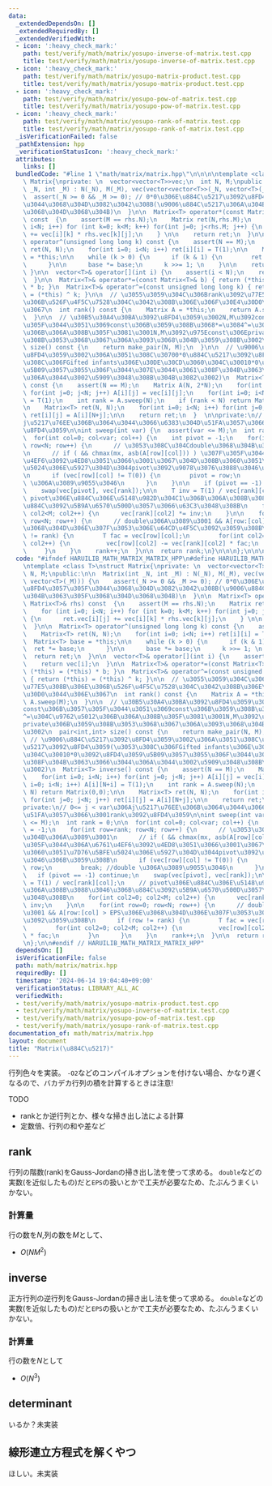 ```yaml
---
data:
  _extendedDependsOn: []
  _extendedRequiredBy: []
  _extendedVerifiedWith:
  - icon: ':heavy_check_mark:'
    path: test/verify/math/matrix/yosupo-inverse-of-matrix.test.cpp
    title: test/verify/math/matrix/yosupo-inverse-of-matrix.test.cpp
  - icon: ':heavy_check_mark:'
    path: test/verify/math/matrix/yosupo-matrix-product.test.cpp
    title: test/verify/math/matrix/yosupo-matrix-product.test.cpp
  - icon: ':heavy_check_mark:'
    path: test/verify/math/matrix/yosupo-pow-of-matrix.test.cpp
    title: test/verify/math/matrix/yosupo-pow-of-matrix.test.cpp
  - icon: ':heavy_check_mark:'
    path: test/verify/math/matrix/yosupo-rank-of-matrix.test.cpp
    title: test/verify/math/matrix/yosupo-rank-of-matrix.test.cpp
  _isVerificationFailed: false
  _pathExtension: hpp
  _verificationStatusIcon: ':heavy_check_mark:'
  attributes:
    links: []
  bundledCode: "#line 1 \"math/matrix/matrix.hpp\"\n\n\n\ntemplate <class T>\nstruct\
    \ Matrix{\nprivate: \n  vector<vector<T>>vec;\n  int N, M;\npublic:\n\n  Matrix(int\
    \ _N, int _M) : N(_N), M(_M), vec(vector<vector<T>>(_N, vector<T>(_M))) {\n  \
    \  assert(_N >= 0 && _M >= 0); // 0*0\u306E\u884C\u5217\u3092\u8FD4\u3057\u305F\
    \u3044\u3068\u304D\u3082\u3042\u308B(\u9006\u884C\u5217\u306A\u304B\u3063\u305F\
    \u3068\u304D\u3068\u304B)\n  }\n\n  Matrix<T> operator*(const Matrix<T>& rhs)\
    \ const  {\n    assert(M == rhs.N);\n    Matrix ret(N,rhs.M);\n    for (int i=0;\
    \ i<N; i++) for (int k=0; k<M; k++) for(int j=0; j<rhs.M; j++) {\n      ret.vec[i][j]\
    \ += vec[i][k] * rhs.vec[k][j];\n    } \n\n    return ret;\n  }\n\n  Matrix<T>\
    \ operator^(unsigned long long k) const {\n    assert(N == M);\n    Matrix<T>\
    \ ret(N, N);\n    for(int i=0; i<N; i++) ret[i][i] = T(1);\n\n    Matrix<T> base\
    \ = *this;\n\n    while (k > 0) {\n      if (k & 1) {\n        ret *= base;\n\
    \      }\n\n      base *= base;\n      k >>= 1; \n    }\n\n    return ret;\n \
    \ }\n\n  vector<T>& operator[](int i) {\n    assert(i < N);\n    return vec[i];\n\
    \  }\n\n  Matrix<T>& operator*=(const Matrix<T>& b) { return (*this) = (*this)\
    \ * b; }\n  Matrix<T>& operator^=(const unsigned long long k) { return (*this)\
    \ = (*this) ^ k; }\n\n  // \u3055\u3059\u304C\u306Brank\u3092\u77E5\u308B\u306E\
    \u306B\u526F\u4F5C\u7528\u304C\u3042\u308B\u306E\u306F\u30E4\u30D0\u3044\u306E\
    \u3067\n  int rank() const {\n    Matrix A = *this;\n    return A.sweep(M);\n\
    \  }\n\n  // \u30B5\u30A4\u30BA\u3092\u8FD4\u3059\u3002N,M\u3092const\u306B\u3057\
    \u305F\u3044\u3051\u3069const\u306B\u3059\u308B\u3068*=\u3084^=\u304C\u9762\u5012\
    \u306B\u306A\u308B\u305F\u3081\u3001N,M\u3092\u975Econst\u306Eprivate\u306B\u3059\
    \u308B\u3053\u3068\u3067\u306A\u3093\u3068\u304B\u3059\u308B\u3002\n  pair<int,int>\
    \ size() const {\n    return make_pair(N, M);\n  }\n\n  // \u9006\u884C\u5217\u3092\
    \u8FD4\u3059\u3002\u306A\u3051\u308C\u30700*0\u884C\u5217\u3092\u8FD4\u3059(\u3053\
    \u308C\u306FGifted infants\u306E\u30DE\u30CD\u3060\u304C\u30010*0\u3092\u8FD4\u3059\
    \u5B09\u3057\u3055\u306F\u3044\u307E\u3044\u3061\u308F\u304B\u3063\u3066\u3044\
    \u306A\u3044\u3002\u5909\u3048\u308B\u304B\u3082\u3002)\n  Matrix<T> inverse()\
    \ const {\n    assert(N == M);\n    Matrix A(N, 2*N);\n    for(int i=0; i<N; i++)\
    \ for(int j=0; j<N; j++) A[i][j] = vec[i][j];\n    for(int i=0; i<N; i++) A[i][N+i]\
    \ = T(1);\n    int rank = A.sweep(N);\n    if (rank < N) return Matrix(0,0);\n\
    \n    Matrix<T> ret(N, N);\n    for(int i=0; i<N; i++) for(int j=0; j<N; j++)\
    \ ret[i][j] = A[i][N+j];\n\n    return ret;\n  }  \n\nprivate:\n// 0<= j < var\u306A\
    j\u5217\u76EE\u306B\u3064\u3044\u3066\u6383\u304D\u51FA\u3057\u3066\u3001rank\u3092\
    \u8FD4\u3059\n\nint sweep(int var) {\n  assert(var <= M);\n  int rank = 0;\n\n\
    \  for(int col=0; col<var; col++) {\n    int pivot = -1;\n    for(int row=rank;\
    \ row<N; row++) {\n      // \u3053\u308C\u304Cdouble\u3068\u304B\u306A\u3089\u3001\
    \n      // if ( && chmax(mx, asb(A[row][col])) ) \u307F\u305F\u3044\u306A\u6761\
    \u4EF6\u3092\u4ED8\u3051\u3066\u3001\u3067\u304D\u308B\u3060\u3051\u7D76\u5BFE\
    \u5024\u306E\u5927\u304D\u3044pivot\u3092\u9078\u3076\u3088\u3046\u306B\u3059\u308B\
    \n      if (vec[row][col] != T(0)) {\n        pivot = row;\n        break; //double\
    \ \u306A\u3089\u9055\u3046\n      }\n    }\n\n    if (pivot == -1) continue;\n\
    \    swap(vec[pivot], vec[rank]);\n\n    T inv = T(1) / vec[rank][col];\n    //\
    \ pivot\u306E\u884C\u306E\u5148\u982D\u304C1\u306B\u306A\u308B\u3088\u3046\u306B\
    \u884C\u3092\u5B9A\u6570\u500D\u3057\u3066\u63C3\u3048\u308B\n    for(int col2=0;\
    \ col2<M; col2++) {\n      vec[rank][col2] *= inv;\n    }\n\n    for(int row=0;\
    \ row<N; row++) {\n      // double\u306A\u3089\u3001 && A[row:[col] > EPS\u306E\
    \u3068\u304D\u306E\u307F\u3053\u306E\u64CD\u4F5C\u3092\u3059\u308B\n      if (row\
    \ != rank) {\n        T fac = vec[row][col];\n        for(int col2=0; col2<M;\
    \ col2++) {\n          vec[row][col2] -= vec[rank][col2] * fac;\n        }\n \
    \     }\n    }\n    rank++;\n  }\n\n  return rank;\n}\n\n\n};\n\n\n"
  code: "#ifndef HARUILIB_MATH_MATRIX_MATRIX_HPP\n#define HARUILIB_MATH_MATRIX_MATRIX_HPP\n\
    \ntemplate <class T>\nstruct Matrix{\nprivate: \n  vector<vector<T>>vec;\n  int\
    \ N, M;\npublic:\n\n  Matrix(int _N, int _M) : N(_N), M(_M), vec(vector<vector<T>>(_N,\
    \ vector<T>(_M))) {\n    assert(_N >= 0 && _M >= 0); // 0*0\u306E\u884C\u5217\u3092\
    \u8FD4\u3057\u305F\u3044\u3068\u304D\u3082\u3042\u308B(\u9006\u884C\u5217\u306A\
    \u304B\u3063\u305F\u3068\u304D\u3068\u304B)\n  }\n\n  Matrix<T> operator*(const\
    \ Matrix<T>& rhs) const  {\n    assert(M == rhs.N);\n    Matrix ret(N,rhs.M);\n\
    \    for (int i=0; i<N; i++) for (int k=0; k<M; k++) for(int j=0; j<rhs.M; j++)\
    \ {\n      ret.vec[i][j] += vec[i][k] * rhs.vec[k][j];\n    } \n\n    return ret;\n\
    \  }\n\n  Matrix<T> operator^(unsigned long long k) const {\n    assert(N == M);\n\
    \    Matrix<T> ret(N, N);\n    for(int i=0; i<N; i++) ret[i][i] = T(1);\n\n  \
    \  Matrix<T> base = *this;\n\n    while (k > 0) {\n      if (k & 1) {\n      \
    \  ret *= base;\n      }\n\n      base *= base;\n      k >>= 1; \n    }\n\n  \
    \  return ret;\n  }\n\n  vector<T>& operator[](int i) {\n    assert(i < N);\n\
    \    return vec[i];\n  }\n\n  Matrix<T>& operator*=(const Matrix<T>& b) { return\
    \ (*this) = (*this) * b; }\n  Matrix<T>& operator^=(const unsigned long long k)\
    \ { return (*this) = (*this) ^ k; }\n\n  // \u3055\u3059\u304C\u306Brank\u3092\
    \u77E5\u308B\u306E\u306B\u526F\u4F5C\u7528\u304C\u3042\u308B\u306E\u306F\u30E4\
    \u30D0\u3044\u306E\u3067\n  int rank() const {\n    Matrix A = *this;\n    return\
    \ A.sweep(M);\n  }\n\n  // \u30B5\u30A4\u30BA\u3092\u8FD4\u3059\u3002N,M\u3092\
    const\u306B\u3057\u305F\u3044\u3051\u3069const\u306B\u3059\u308B\u3068*=\u3084\
    ^=\u304C\u9762\u5012\u306B\u306A\u308B\u305F\u3081\u3001N,M\u3092\u975Econst\u306E\
    private\u306B\u3059\u308B\u3053\u3068\u3067\u306A\u3093\u3068\u304B\u3059\u308B\
    \u3002\n  pair<int,int> size() const {\n    return make_pair(N, M);\n  }\n\n \
    \ // \u9006\u884C\u5217\u3092\u8FD4\u3059\u3002\u306A\u3051\u308C\u30700*0\u884C\
    \u5217\u3092\u8FD4\u3059(\u3053\u308C\u306FGifted infants\u306E\u30DE\u30CD\u3060\
    \u304C\u30010*0\u3092\u8FD4\u3059\u5B09\u3057\u3055\u306F\u3044\u307E\u3044\u3061\
    \u308F\u304B\u3063\u3066\u3044\u306A\u3044\u3002\u5909\u3048\u308B\u304B\u3082\
    \u3002)\n  Matrix<T> inverse() const {\n    assert(N == M);\n    Matrix A(N, 2*N);\n\
    \    for(int i=0; i<N; i++) for(int j=0; j<N; j++) A[i][j] = vec[i][j];\n    for(int\
    \ i=0; i<N; i++) A[i][N+i] = T(1);\n    int rank = A.sweep(N);\n    if (rank <\
    \ N) return Matrix(0,0);\n\n    Matrix<T> ret(N, N);\n    for(int i=0; i<N; i++)\
    \ for(int j=0; j<N; j++) ret[i][j] = A[i][N+j];\n\n    return ret;\n  }  \n\n\
    private:\n// 0<= j < var\u306Aj\u5217\u76EE\u306B\u3064\u3044\u3066\u6383\u304D\
    \u51FA\u3057\u3066\u3001rank\u3092\u8FD4\u3059\n\nint sweep(int var) {\n  assert(var\
    \ <= M);\n  int rank = 0;\n\n  for(int col=0; col<var; col++) {\n    int pivot\
    \ = -1;\n    for(int row=rank; row<N; row++) {\n      // \u3053\u308C\u304Cdouble\u3068\
    \u304B\u306A\u3089\u3001\n      // if ( && chmax(mx, asb(A[row][col])) ) \u307F\
    \u305F\u3044\u306A\u6761\u4EF6\u3092\u4ED8\u3051\u3066\u3001\u3067\u304D\u308B\
    \u3060\u3051\u7D76\u5BFE\u5024\u306E\u5927\u304D\u3044pivot\u3092\u9078\u3076\u3088\
    \u3046\u306B\u3059\u308B\n      if (vec[row][col] != T(0)) {\n        pivot =\
    \ row;\n        break; //double \u306A\u3089\u9055\u3046\n      }\n    }\n\n \
    \   if (pivot == -1) continue;\n    swap(vec[pivot], vec[rank]);\n\n    T inv\
    \ = T(1) / vec[rank][col];\n    // pivot\u306E\u884C\u306E\u5148\u982D\u304C1\u306B\
    \u306A\u308B\u3088\u3046\u306B\u884C\u3092\u5B9A\u6570\u500D\u3057\u3066\u63C3\
    \u3048\u308B\n    for(int col2=0; col2<M; col2++) {\n      vec[rank][col2] *=\
    \ inv;\n    }\n\n    for(int row=0; row<N; row++) {\n      // double\u306A\u3089\
    \u3001 && A[row:[col] > EPS\u306E\u3068\u304D\u306E\u307F\u3053\u306E\u64CD\u4F5C\
    \u3092\u3059\u308B\n      if (row != rank) {\n        T fac = vec[row][col];\n\
    \        for(int col2=0; col2<M; col2++) {\n          vec[row][col2] -= vec[rank][col2]\
    \ * fac;\n        }\n      }\n    }\n    rank++;\n  }\n\n  return rank;\n}\n\n\
    \n};\n\n#endif // HARUILIB_MATH_MATRIX_MATRIX_HPP"
  dependsOn: []
  isVerificationFile: false
  path: math/matrix/matrix.hpp
  requiredBy: []
  timestamp: '2024-06-14 19:04:40+09:00'
  verificationStatus: LIBRARY_ALL_AC
  verifiedWith:
  - test/verify/math/matrix/yosupo-matrix-product.test.cpp
  - test/verify/math/matrix/yosupo-inverse-of-matrix.test.cpp
  - test/verify/math/matrix/yosupo-pow-of-matrix.test.cpp
  - test/verify/math/matrix/yosupo-rank-of-matrix.test.cpp
documentation_of: math/matrix/matrix.hpp
layout: document
title: "Matrix(\u884C\u5217)"
---
```


行列色々を実装。
`-O2`などのコンパイルオプションを付けない場合、かなり遅くなるので、バカデカ行列の積を計算するときは注意!


TODO
- rankとか逆行列とか、様々な掃き出し法による計算
- 定数倍、行列の和や差など

## rank
行列の階数(rank)をGauss-Jordanの掃き出し法を使って求める。
`double`などの実数(を近似したもの)だと`EPS`の扱いとかで工夫が必要なため、たぶんうまくいかない。

### 計算量
行の数を$N$,列の数を$M$として、
- $O(NM^2)$

## inverse
正方行列の逆行列をGauss-Jordanの掃き出し法を使って求める。
`double`などの実数(を近似したもの)だと`EPS`の扱いとかで工夫が必要なため、たぶんうまくいかない。

### 計算量
行の数を$N$として
- $O(N^3)$

## determinant
いるか？未実装

## 線形連立方程式を解くやつ
ほしい。未実装